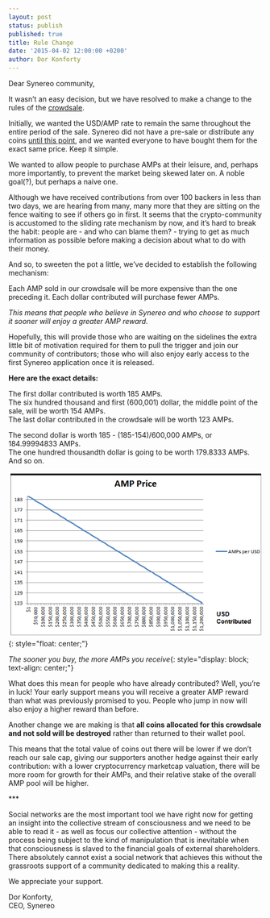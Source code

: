 ```yaml
---
layout: post
status: publish
published: true
title: Rule Change
date: '2015-04-02 12:00:00 +0200'
author: Dor Konforty
---
```


Dear Synereo community,

It wasn’t an easy decision, but we have resolved to make a change to the rules of the [crowdsale](https://crowdsale.synereo.com/). 

Initially, we wanted the USD/AMP rate to remain the same throughout the entire period of the sale. Synereo did not have a pre-sale or distribute any coins [until this point](http://omnichest.info/lookupsp.aspx?sp=39), and we wanted everyone to have bought them for the exact same price. Keep it simple.
 
We wanted to allow people to purchase AMPs at their leisure, and, perhaps more importantly, to prevent the market being skewed later on. A noble goal(?), but perhaps a naive one. 

Although we have received contributions from over 100 backers in less than two days, we are hearing from many, many more that they are sitting on the fence waiting to see if others go in first. It seems that the crypto-community is accustomed to the sliding rate mechanism by now, and it’s hard to break the habit: people are - and who can blame them? - trying to get as much information as possible before making a decision about what to do with their money.

And so, to sweeten the pot a little, we’ve decided to establish the following mechanism:

Each AMP sold in our crowdsale will be more expensive than the one preceding it. 
Each dollar contributed will purchase fewer AMPs.

*This means that people who believe in Synereo and who choose to support it sooner will enjoy a greater AMP reward.*

Hopefully, this will provide those who are waiting on the sidelines the extra little bit of motivation required for them to pull the trigger and join our community of contributors; those who will also enjoy early access to the first Synereo application once it is released.

**Here are the exact details:**

The first dollar contributed is worth 185 AMPs.<br>
The six hundred thousand and first (600,001) dollar, the middle point of the sale, will be worth 154 AMPs.<br>
The last dollar contributed in the crowdsale will be worth 123 AMPs.

The second dollar is worth 185 - (185-154)/600,000 AMPs, or 184.99994833 AMPs.<br>
The one hundred thousandth dollar is going to be worth 179.8333 AMPs.<br>
And so on.

![AMP Price](/img/uploads/amp_price.png){: style="float: center;"}

*The sooner you buy, the more AMPs you receive*{: style="display: block; text-align: center;"}

What does this mean for people who have already contributed?
Well, you’re in luck! Your early support means you will receive a greater AMP reward than what was previously promised to you. 
People who jump in now will also enjoy a higher reward than before. 

Another change we are making is that **all coins allocated for this crowdsale and not sold will be destroyed** rather than returned to their wallet pool. 

This means that the total value of coins out there will be lower if we don’t reach our sale cap, giving our supporters another hedge against their early contribution: with a lower cryptocurrency marketcap valuation, there will be more room for growth for their AMPs, and their relative stake of the overall AMP pool will be higher.

<p>***</p>

Social networks are the most important tool we have right now for getting an insight into the collective stream of consciousness and we need to be able to read it - as well as focus our collective attention - without the process being subject to the kind of manipulation that is inevitable when that consciousness is slaved to the financial goals of external shareholders. There absolutely cannot exist a social network that achieves this without the grassroots support of a community dedicated to making this a reality.

We appreciate your support.

Dor Konforty,<br>
CEO, Synereo
